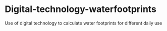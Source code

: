 # Digital-technology-waterfootprints
Use of digital technology to calculate water footprints for different daily use
